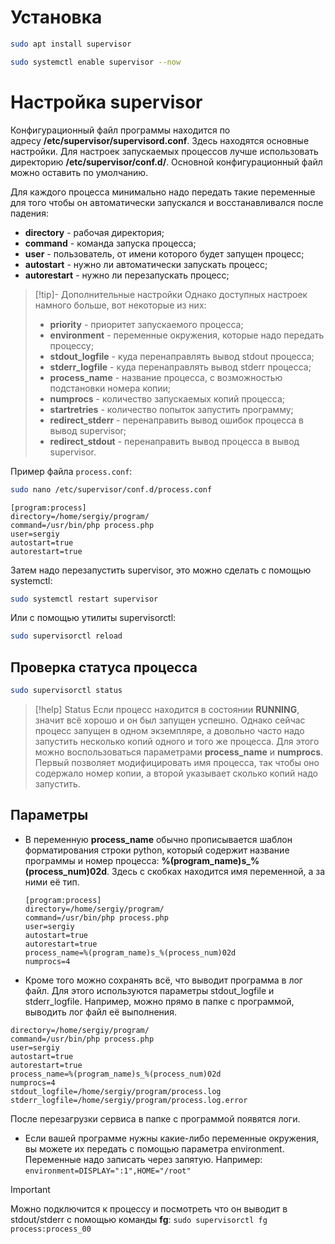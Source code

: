 # Установка
```bash
sudo apt install supervisor
```
```bash
sudo systemctl enable supervisor --now
```
# Настройка supervisor

Конфигурационный файл программы находится по адресу **/etc/supervisor/supervisord.conf**. Здесь находятся основные настройки. Для настроек запускаемых процессов лучше использовать директорию **/etc/supervisor/conf.d/**. Основной конфигурационный файл можно оставить по умолчанию.

Для каждого процесса минимально надо передать такие переменные для того чтобы он автоматически запускался и восстанавливался после падения:

- **directory** - рабочая директория;
- **command** - команда запуска процесса;
- **user** - пользователь, от имени которого будет запущен процесс;
- **autostart** - нужно ли автоматически запускать процесс;
- **autorestart** - нужно ли перезапускать процесс;

> [!tip]- Дополнительные настройки
> Однако доступных настроек намного больше, вот некоторые из них:
> 
> - **priority** - приоритет запускаемого процесса;
> - **environment** - переменные окружения, которые надо передать процессу;
> - **stdout_logfile** - куда перенаправлять вывод stdout процесса;
> - **stderr_logfile** - куда перенаправлять вывод stderr процесса;
> - **process_name** - название процесса, с возможностью подстановки номера копии;
> - **numprocs** - количество запускаемых копий процесса;
> - **startretries** - количество попыток запустить программу;
> - **redirect_stderr** - перенаправить вывод ошибок процесса в вывод supervisor;
> - **redirect_stdout** - перенаправить вывод процесса в вывод supervisor.

Пример файла `process.conf`:

```bash
sudo nano /etc/supervisor/conf.d/process.conf
```

```
[program:process]
directory=/home/sergiy/program/
command=/usr/bin/php process.php
user=sergiy
autostart=true
autorestart=true
```
Затем надо перезапустить supervisor, это можно сделать с помощью systemctl:

```bash
sudo systemctl restart supervisor
```

Или с помощью утилиты supervisorctl:

```bash
sudo supervisorctl reload
```

## Проверка статуса процесса

```bash
sudo supervisorctl status
```

> [!help] Status
> Если процесс находится в состоянии **RUNNING**, значит всё хорошо и он был запущен успешно. Однако сейчас процесс запущен в одном экземпляре, а довольно часто надо запустить несколько копий одного и того же процесса. Для этого можно воспользоваться параметрами **process_name** и **numprocs**. Первый позволяет модифицировать имя процесса, так чтобы оно содержало номер копии, а второй указывает сколько копий надо запустить.

## Параметры
- В переменную **process_name** обычно прописывается шаблон форматирования строки python, который содержит название программы и номер процесса: **%(program_name)s_%(process_num)02d**. Здесь с скобках находится имя переменной, а за ними её тип. 
	```
	[program:process]  
	directory=/home/sergiy/program/  
	command=/usr/bin/php process.php  
	user=sergiy  
	autostart=true  
	autorestart=true  
	process_name=%(program_name)s_%(process_num)02d  
	numprocs=4  
	```

- Кроме того можно сохранять всё, что выводит программа в лог файл. Для этого используются параметры stdout_logfile и stderr_logfile. Например, можно прямо в папке с программой, выводить лог файл её выполнения.

```[program:process]   
directory=/home/sergiy/program/   
command=/usr/bin/php process.php   
user=sergiy   
autostart=true  
autorestart=true  
process_name=%(program_name)s_%(process_num)02d 
numprocs=4 
stdout_logfile=/home/sergiy/program/process.log   stderr_logfile=/home/sergiy/program/process.log.error
```

После перезагрузки сервиса в папке с программой появятся логи.

- Eсли вашей программе нужны какие-либо переменные окружения, вы можете их передать с помощью параметра environment. Переменные надо записать через запятую. Например:
	`environment=DISPLAY=":1",HOME="/root"`

> [!important]
> Можно подключится к процессу и посмотреть что он выводит в stdout/stderr с помощью команды **fg**:
> `sudo supervisorctl fg process:process_00`